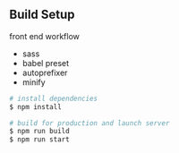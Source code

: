 ## Build Setup
front end workflow
- sass
- babel preset
- autoprefixer
- minify
``` bash
# install dependencies
$ npm install

# build for production and launch server
$ npm run build
$ npm run start
